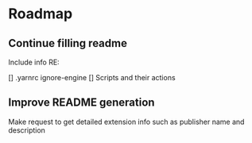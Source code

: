 # Roadmap

## Continue filling readme

Include info RE:

[] .yarnrc ignore-engine
[] Scripts and their actions

## Improve README generation

Make request to get detailed extension info such as publisher name and description
